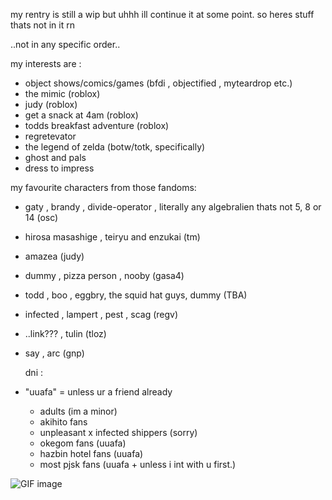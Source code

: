 my rentry is still a wip but uhhh ill continue it at some point. 
so heres stuff thats not in it rn


..not in any specific order..


my interests are :
- object shows/comics/games (bfdi , objectified , myteardrop etc.)
- the mimic (roblox)
- judy (roblox)
- get a snack at 4am (roblox)
- todds breakfast adventure (roblox)
- regretevator
- the legend of zelda (botw/totk, specifically)
- ghost and pals
- dress to impress

my favourite characters from those fandoms:
- gaty , brandy , divide-operator , literally any algebralien thats not 5, 8 or 14 (osc)
- hirosa masashige , teiryu and enzukai (tm)
- amazea (judy)
- dummy , pizza person , nooby (gasa4)
- todd , boo , eggbry, the squid hat guys, dummy (TBA)
- infected , lampert , pest , scag (regv)
- ..link??? , tulin (tloz)
- say , arc (gnp)

  dni :

* "uuafa" = unless ur a friend already
  
  - adults (im a minor)
  - akihito fans
  - unpleasant x infected shippers (sorry)
  - okegom fans (uuafa)
  - hazbin hotel fans (uuafa)
  - most pjsk fans (uuafa + unless i int with u first.)
 


![GIF image](https://github.com/user-attachments/assets/509dc296-2d89-4978-af2d-b028ef537faa)
